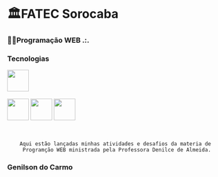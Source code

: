# 🏛️FATEC Sorocaba

### 👨‍💻Programação WEB .:.



### Tecnologias

​				<img heigth="50" width="50" src="https://cdn.jsdelivr.net/gh/devicons/devicon/icons/vscode/vscode-original.svg" />

<img heigth="50" width="50" src="https://cdn.jsdelivr.net/gh/devicons/devicon/icons/html5/html5-original.svg" />	 <img heigth="50" width="50" src="https://cdn.jsdelivr.net/gh/devicons/devicon/icons/css3/css3-original.svg" />	 <img heigth="50" width="50" src="https://cdn.jsdelivr.net/gh/devicons/devicon/icons/javascript/javascript-original.svg" />

​     

    	Aqui estão lançadas minhas atividades e desafios da materia de
    	 Programção WEB ministrada pela Professora Denilce de Almeida.

### Genilson do Carmo
